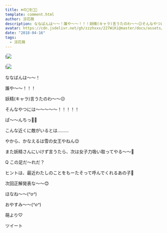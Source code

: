 ```yaml
---
title: ❄️の👸を👊🏻
template: comment.html
author: 涼花萌
description: ななばんは〜〜！誰や〜〜！！！妖精(キャラ)言うたのわ〜〜😕そんなやつには〜〜〜〜〜！！！！！ぱ〜〜んちっ👊🏻...
avatar: https://cdn.jsdelivr.net/gh/zzzhxxx/227WiKi@master/docs/assets/photo/avatar/moe.jpg
date: "2018-04-16"
tags:
  - 涼花萌
---
```


!![](https://cdn.jsdelivr.net/gh/227WiKi/227WiKi-image@master/blog-image/moe-2018-04-16_1.jpg)

!![](https://cdn.jsdelivr.net/gh/227WiKi/227WiKi-image@master/blog-image/moe-2018-04-16_2.jpg)








ななばんは〜〜！









誰や〜〜！！！






妖精(キャラ)言うたのわ〜〜😕










そんなやつには〜〜〜〜〜！！！！！











ぱ〜〜んちっ👊🏻











こんな近くに敵がいるとは………






やから、かなえるは雪の女王やねん😌










また妖精さんにいけず言うたら、次は女子力吸い取ってやる〜〜🤗














Q  この足だ〜れだ？










ヒントは、最近わたしのことをもーたそって呼んでくれるあの子💓









次回正解発表な〜〜😊











ほなね〜〜(*^o^*)


おやすみ〜〜(*^o^*)









萌より♡


ツイート



